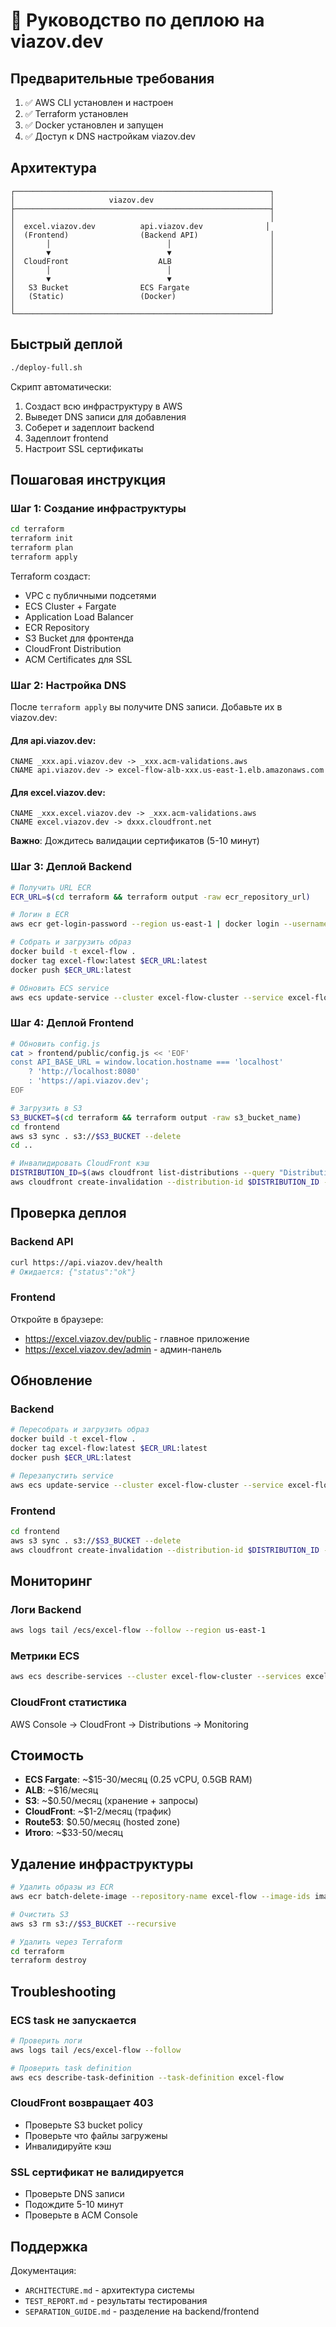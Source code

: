 # 🚀 Руководство по деплою на viazov.dev

## Предварительные требования

1. ✅ AWS CLI установлен и настроен
2. ✅ Terraform установлен
3. ✅ Docker установлен и запущен
4. ✅ Доступ к DNS настройкам viazov.dev

## Архитектура

```
┌─────────────────────────────────────────────────────────┐
│                     viazov.dev                          │
├─────────────────────────────────────────────────────────┤
│                                                         │
│  excel.viazov.dev          api.viazov.dev              │
│  (Frontend)                (Backend API)                │
│       │                          │                      │
│       ▼                          ▼                      │
│  CloudFront                    ALB                      │
│       │                          │                      │
│       ▼                          ▼                      │
│   S3 Bucket                ECS Fargate                  │
│   (Static)                 (Docker)                     │
│                                                         │
└─────────────────────────────────────────────────────────┘
```

## Быстрый деплой

```bash
./deploy-full.sh
```

Скрипт автоматически:
1. Создаст всю инфраструктуру в AWS
2. Выведет DNS записи для добавления
3. Соберет и задеплоит backend
4. Задеплоит frontend
5. Настроит SSL сертификаты

## Пошаговая инструкция

### Шаг 1: Создание инфраструктуры

```bash
cd terraform
terraform init
terraform plan
terraform apply
```

Terraform создаст:
- VPC с публичными подсетями
- ECS Cluster + Fargate
- Application Load Balancer
- ECR Repository
- S3 Bucket для фронтенда
- CloudFront Distribution
- ACM Certificates для SSL

### Шаг 2: Настройка DNS

После `terraform apply` вы получите DNS записи. Добавьте их в viazov.dev:

#### Для api.viazov.dev:
```
CNAME _xxx.api.viazov.dev -> _xxx.acm-validations.aws
CNAME api.viazov.dev -> excel-flow-alb-xxx.us-east-1.elb.amazonaws.com
```

#### Для excel.viazov.dev:
```
CNAME _xxx.excel.viazov.dev -> _xxx.acm-validations.aws
CNAME excel.viazov.dev -> dxxx.cloudfront.net
```

**Важно**: Дождитесь валидации сертификатов (5-10 минут)

### Шаг 3: Деплой Backend

```bash
# Получить URL ECR
ECR_URL=$(cd terraform && terraform output -raw ecr_repository_url)

# Логин в ECR
aws ecr get-login-password --region us-east-1 | docker login --username AWS --password-stdin $ECR_URL

# Собрать и загрузить образ
docker build -t excel-flow .
docker tag excel-flow:latest $ECR_URL:latest
docker push $ECR_URL:latest

# Обновить ECS service
aws ecs update-service --cluster excel-flow-cluster --service excel-flow-service --force-new-deployment --region us-east-1
```

### Шаг 4: Деплой Frontend

```bash
# Обновить config.js
cat > frontend/public/config.js << 'EOF'
const API_BASE_URL = window.location.hostname === 'localhost' 
    ? 'http://localhost:8080'
    : 'https://api.viazov.dev';
EOF

# Загрузить в S3
S3_BUCKET=$(cd terraform && terraform output -raw s3_bucket_name)
cd frontend
aws s3 sync . s3://$S3_BUCKET --delete
cd ..

# Инвалидировать CloudFront кэш
DISTRIBUTION_ID=$(aws cloudfront list-distributions --query "DistributionList.Items[?Aliases.Items[?contains(@, 'excel.viazov.dev')]].Id" --output text)
aws cloudfront create-invalidation --distribution-id $DISTRIBUTION_ID --paths "/*"
```

## Проверка деплоя

### Backend API
```bash
curl https://api.viazov.dev/health
# Ожидается: {"status":"ok"}
```

### Frontend
Откройте в браузере:
- https://excel.viazov.dev/public - главное приложение
- https://excel.viazov.dev/admin - админ-панель

## Обновление

### Backend
```bash
# Пересобрать и загрузить образ
docker build -t excel-flow .
docker tag excel-flow:latest $ECR_URL:latest
docker push $ECR_URL:latest

# Перезапустить service
aws ecs update-service --cluster excel-flow-cluster --service excel-flow-service --force-new-deployment --region us-east-1
```

### Frontend
```bash
cd frontend
aws s3 sync . s3://$S3_BUCKET --delete
aws cloudfront create-invalidation --distribution-id $DISTRIBUTION_ID --paths "/*"
```

## Мониторинг

### Логи Backend
```bash
aws logs tail /ecs/excel-flow --follow --region us-east-1
```

### Метрики ECS
```bash
aws ecs describe-services --cluster excel-flow-cluster --services excel-flow-service --region us-east-1
```

### CloudFront статистика
AWS Console → CloudFront → Distributions → Monitoring

## Стоимость

- **ECS Fargate**: ~$15-30/месяц (0.25 vCPU, 0.5GB RAM)
- **ALB**: ~$16/месяц
- **S3**: ~$0.50/месяц (хранение + запросы)
- **CloudFront**: ~$1-2/месяц (трафик)
- **Route53**: $0.50/месяц (hosted zone)
- **Итого**: ~$33-50/месяц

## Удаление инфраструктуры

```bash
# Удалить образы из ECR
aws ecr batch-delete-image --repository-name excel-flow --image-ids imageTag=latest --region us-east-1

# Очистить S3
aws s3 rm s3://$S3_BUCKET --recursive

# Удалить через Terraform
cd terraform
terraform destroy
```

## Troubleshooting

### ECS task не запускается
```bash
# Проверить логи
aws logs tail /ecs/excel-flow --follow

# Проверить task definition
aws ecs describe-task-definition --task-definition excel-flow
```

### CloudFront возвращает 403
- Проверьте S3 bucket policy
- Проверьте что файлы загружены
- Инвалидируйте кэш

### SSL сертификат не валидируется
- Проверьте DNS записи
- Подождите 5-10 минут
- Проверьте в ACM Console

## Поддержка

Документация:
- `ARCHITECTURE.md` - архитектура системы
- `TEST_REPORT.md` - результаты тестирования
- `SEPARATION_GUIDE.md` - разделение на backend/frontend
